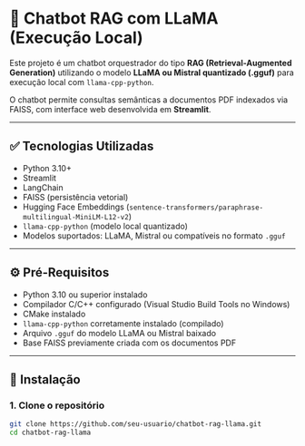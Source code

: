 # 🦙 Chatbot RAG com LLaMA (Execução Local)

Este projeto é um chatbot orquestrador do tipo **RAG (Retrieval-Augmented Generation)** utilizando o modelo **LLaMA ou Mistral quantizado (.gguf)** para execução local com `llama-cpp-python`.

O chatbot permite consultas semânticas a documentos PDF indexados via FAISS, com interface web desenvolvida em **Streamlit**.

---

## ✅ Tecnologias Utilizadas

- Python 3.10+
- Streamlit
- LangChain
- FAISS (persistência vetorial)
- Hugging Face Embeddings (`sentence-transformers/paraphrase-multilingual-MiniLM-L12-v2`)
- `llama-cpp-python` (modelo local quantizado)
- Modelos suportados: LLaMA, Mistral ou compatíveis no formato `.gguf`

---

## ⚙️ Pré-Requisitos

- Python 3.10 ou superior instalado
- Compilador C/C++ configurado (Visual Studio Build Tools no Windows)
- CMake instalado
- `llama-cpp-python` corretamente instalado (compilado)
- Arquivo `.gguf` do modelo LLaMA ou Mistral baixado
- Base FAISS previamente criada com os documentos PDF

---

## 🚀 Instalação

### 1. Clone o repositório
```bash
git clone https://github.com/seu-usuario/chatbot-rag-llama.git
cd chatbot-rag-llama

